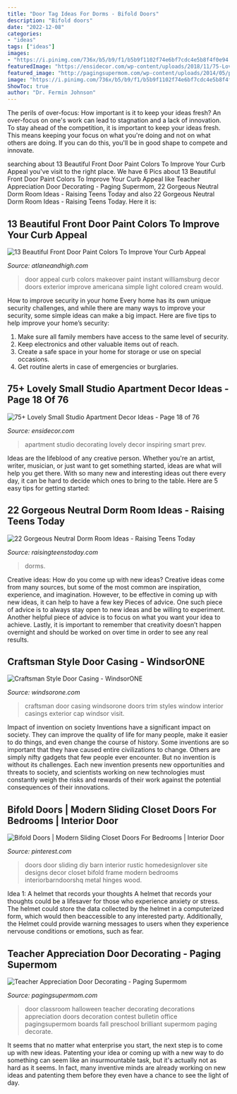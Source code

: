 ```yaml
---
title: "Door Tag Ideas For Dorms - Bifold Doors"
description: "Bifold doors"
date: "2022-12-08"
categories:
- "ideas"
tags: ["ideas"]
images:
- "https://i.pinimg.com/736x/b5/b9/f1/b5b9f1102f74e6bf7cdc4e5b8f4f0e94.jpg"
featuredImage: "https://ensidecor.com/wp-content/uploads/2018/11/75-Lovely-Small-Studio-Apartment-Decor-Ideas-18.jpg"
featured_image: "http://pagingsupermom.com/wp-content/uploads/2014/05/photo-3-copy-578x1006.jpg"
image: "https://i.pinimg.com/736x/b5/b9/f1/b5b9f1102f74e6bf7cdc4e5b8f4f0e94.jpg"
ShowToc: true
author: "Dr. Fermin Johnson"
---
```



The perils of over-focus: How important is it to keep your ideas fresh?
An over-focus on one's work can lead to stagnation and a lack of innovation. To stay ahead of the competition, it is important to keep your ideas fresh. This means keeping your focus on what you're doing and not on what others are doing. If you can do this, you'll be in good shape to compete and innovate.

	

		
searching about 13 Beautiful Front Door Paint Colors To Improve Your Curb Appeal you've visit to the right place. We have 6 Pics about 13 Beautiful Front Door Paint Colors To Improve Your Curb Appeal like Teacher Appreciation Door Decorating - Paging Supermom, 22 Gorgeous Neutral Dorm Room Ideas - Raising Teens Today and also 22 Gorgeous Neutral Dorm Room Ideas - Raising Teens Today. Here it is:
		
    
## 13 Beautiful Front Door Paint Colors To Improve Your Curb Appeal

<img loading=lazy src="https://www.atlaneandhigh.com/wp-content/uploads/2020/10/front-door-1-22-e1528855838872-664x1024.jpg" onerror="this.onerror=null;this.src='https://tse1.mm.bing.net/th?id=OIP.kVXB-WrOUaOwj0uU5pvocgHaLa&amp;pid=15.1';" alt="13 Beautiful Front Door Paint Colors To Improve Your Curb Appeal">

_Source: atlaneandhigh.com_

>door appeal curb colors makeover paint instant williamsburg decor doors exterior improve americana simple light colored cream would. 

	

How to improve security in your home
Every home has its own unique security challenges, and while there are many ways to improve your security, some simple ideas can make a big impact. Here are five tips to help improve your home’s security:
1. Make sure all family members have access to the same level of security.
2. Keep electronics and other valuable items out of reach.
3. Create a safe space in your home for storage or use on special occasions.
4. Get routine alerts in case of emergencies or burglaries.

    
## 75+ Lovely Small Studio Apartment Decor Ideas - Page 18 Of 76

<img loading=lazy src="https://ensidecor.com/wp-content/uploads/2018/11/75-Lovely-Small-Studio-Apartment-Decor-Ideas-18.jpg" onerror="this.onerror=null;this.src='https://tse2.mm.bing.net/th?id=OIP.oa3HDTda0r-D-4x477okQAHaJ4&amp;pid=15.1';" alt="75+ Lovely Small Studio Apartment Decor Ideas - Page 18 of 76">

_Source: ensidecor.com_

>apartment studio decorating lovely decor inspiring smart prev. 

	

Ideas are the lifeblood of any creative person. Whether you're an artist, writer, musician, or just want to get something started, ideas are what will help you get there. With so many new and interesting ideas out there every day, it can be hard to decide which ones to bring to the table. Here are 5 easy tips for getting started: 

    
## 22 Gorgeous Neutral Dorm Room Ideas - Raising Teens Today

<img loading=lazy src="https://i1.wp.com/raisingteenstoday.com/wp-content/uploads/2019/06/Neutral-dorms-22.jpg?resize=600%2C800&amp;ssl=1" onerror="this.onerror=null;this.src='https://tse4.mm.bing.net/th?id=OIP.sX-Xila6YLDex4s7L3POFQHaJ4&amp;pid=15.1';" alt="22 Gorgeous Neutral Dorm Room Ideas - Raising Teens Today">

_Source: raisingteenstoday.com_

>dorms. 

	

Creative ideas: How do you come up with new ideas?
Creative ideas come from many sources, but some of the most common are inspiration, experience, and imagination. However, to be effective in coming up with new ideas, it can help to have a few key Pieces of advice. One such piece of advice is to always stay open to new ideas and be willing to experiment. Another helpful piece of advice is to focus on what you want your idea to achieve. Lastly, it is important to remember that creativity doesn’t happen overnight and should be worked on over time in order to see any real results.

    
## Craftsman Style Door Casing - WindsorONE

<img loading=lazy src="https://windsorone.com/wp-content/uploads/2017/05/windsor-one-wowc-base-cap-2-600.jpg" onerror="this.onerror=null;this.src='https://tse1.mm.bing.net/th?id=OIP.dsixBpCbCUWjp4BKmY5RYAHaJ4&amp;pid=15.1';" alt="Craftsman Style Door Casing - WindsorONE">

_Source: windsorone.com_

>craftsman door casing windsorone doors trim styles window interior casings exterior cap windsor visit. 

	

Impact of invention on society
Inventions have a significant impact on society. They can improve the quality of life for many people, make it easier to do things, and even change the course of history. Some inventions are so important that they have caused entire civilizations to change. Others are simply nifty gadgets that few people ever encounter. But no invention is without its challenges. Each new invention presents new opportunities and threats to society, and scientists working on new technologies must constantly weigh the risks and rewards of their work against the potential consequences of their innovations.

    
## Bifold Doors | Modern Sliding Closet Doors For Bedrooms | Interior Door

<img loading=lazy src="https://i.pinimg.com/736x/b5/b9/f1/b5b9f1102f74e6bf7cdc4e5b8f4f0e94.jpg" onerror="this.onerror=null;this.src='https://tse2.mm.bing.net/th?id=OIP._EnIeG-zPd4FXufT4e1-GgHaJ3&amp;pid=15.1';" alt="Bifold Doors | Modern Sliding Closet Doors For Bedrooms | Interior Door">

_Source: pinterest.com_

>doors door sliding diy barn interior rustic homedesignlover site designs decor closet bifold frame modern bedrooms interiorbarndoorshq metal hinges wood. 

	

Idea 1: A helmet that records your thoughts
A helmet that records your thoughts could be a lifesaver for those who experience anxiety or stress. The helmet could store the data collected by the helmet in a computerized form, which would then beaccessible to any interested party. Additionally, the Helmet could provide warning messages to users when they experience nervouse conditions or emotions, such as fear.

    
## Teacher Appreciation Door Decorating - Paging Supermom

<img loading=lazy src="http://pagingsupermom.com/wp-content/uploads/2014/05/photo-3-copy-578x1006.jpg" onerror="this.onerror=null;this.src='https://tse1.mm.bing.net/th?id=OIP.Q2EeSYh3--G_kF4aBbYO6QHaM4&amp;pid=15.1';" alt="Teacher Appreciation Door Decorating - Paging Supermom">

_Source: pagingsupermom.com_

>door classroom halloween teacher decorating decorations appreciation doors decoration contest bulletin office pagingsupermom boards fall preschool brilliant supermom paging decorate. 

	

It seems that no matter what enterprise you start, the next step is to come up with new ideas. Patenting your idea or coming up with a new way to do something can seem like an insurmountable task, but it's actually not as hard as it seems. In fact, many inventive minds are already working on new ideas and patenting them before they even have a chance to see the light of day.

